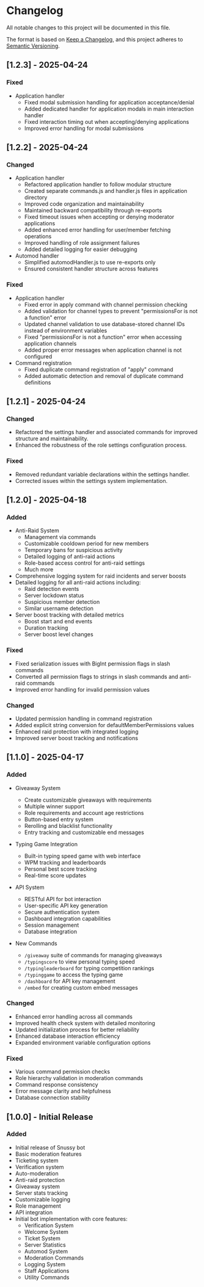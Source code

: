 # Changelog

All notable changes to this project will be documented in this file.

The format is based on [Keep a Changelog](https://keepachangelog.com/en/1.0.0/),
and this project adheres to [Semantic Versioning](https://semver.org/spec/v2.0.0.html).

## [1.2.3] - 2025-04-24

### Fixed
- Application handler
  - Fixed modal submission handling for application acceptance/denial
  - Added dedicated handler for application modals in main interaction handler
  - Fixed interaction timing out when accepting/denying applications
  - Improved error handling for modal submissions

## [1.2.2] - 2025-04-24

### Changed
- Application handler
  - Refactored application handler to follow modular structure
  - Created separate commands.js and handler.js files in application directory
  - Improved code organization and maintainability
  - Maintained backward compatibility through re-exports
  - Fixed timeout issues when accepting or denying moderator applications
  - Added enhanced error handling for user/member fetching operations
  - Improved handling of role assignment failures
  - Added detailed logging for easier debugging
- Automod handler
  - Simplified automodHandler.js to use re-exports only
  - Ensured consistent handler structure across features

### Fixed
- Application handler
  - Fixed error in apply command with channel permission checking
  - Added validation for channel types to prevent "permissionsFor is not a function" error
  - Updated channel validation to use database-stored channel IDs instead of environment variables
  - Fixed "permissionsFor is not a function" error when accessing application channels
  - Added proper error messages when application channel is not configured
- Command registration
  - Fixed duplicate command registration of "apply" command
  - Added automatic detection and removal of duplicate command definitions

## [1.2.1] - 2025-04-24

### Changed
- Refactored the settings handler and associated commands for improved structure and maintainability.
- Enhanced the robustness of the role settings configuration process.

### Fixed
- Removed redundant variable declarations within the settings handler.
- Corrected issues within the settings system implementation.

## [1.2.0] - 2025-04-18

### Added
- Anti-Raid System
  - Management via commands
  - Customizable cooldown period for new members
  - Temporary bans for suspicious activity
  - Detailed logging of anti-raid actions
  - Role-based access control for anti-raid settings
  - Much more
- Comprehensive logging system for raid incidents and server boosts
- Detailed logging for all anti-raid actions including:
  - Raid detection events
  - Server lockdown status
  - Suspicious member detection
  - Similar username detection
- Server boost tracking with detailed metrics
  - Boost start and end events
  - Duration tracking
  - Server boost level changes

### Fixed
- Fixed serialization issues with BigInt permission flags in slash commands
- Converted all permission flags to strings in slash commands and anti-raid commands
- Improved error handling for invalid permission values

### Changed
- Updated permission handling in command registration
- Added explicit string conversion for defaultMemberPermissions values
- Enhanced raid protection with integrated logging
- Improved server boost tracking and notifications

## [1.1.0] - 2025-04-17

### Added
- Giveaway System
  - Create customizable giveaways with requirements
  - Multiple winner support
  - Role requirements and account age restrictions
  - Button-based entry system
  - Rerolling and blacklist functionality
  - Entry tracking and customizable end messages

- Typing Game Integration
  - Built-in typing speed game with web interface
  - WPM tracking and leaderboards
  - Personal best score tracking
  - Real-time score updates

- API System
  - RESTful API for bot interaction
  - User-specific API key generation
  - Secure authentication system
  - Dashboard integration capabilities
  - Session management
  - Database integration

- New Commands
  - `/giveaway` suite of commands for managing giveaways
  - `/typingscore` to view personal typing speed
  - `/typingleaderboard` for typing competition rankings
  - `/typinggame` to access the typing game
  - `/dashboard` for API key management
  - `/embed` for creating custom embed messages

### Changed
- Enhanced error handling across all commands
- Improved health check system with detailed monitoring
- Updated initialization process for better reliability
- Enhanced database interaction efficiency
- Expanded environment variable configuration options

### Fixed
- Various command permission checks
- Role hierarchy validation in moderation commands
- Command response consistency
- Error message clarity and helpfulness
- Database connection stability

## [1.0.0] - Initial Release

### Added
- Initial release of Snussy bot
- Basic moderation features
- Ticketing system
- Verification system
- Auto-moderation
- Anti-raid protection
- Giveaway system
- Server stats tracking
- Customizable logging
- Role management
- API integration
- Initial bot implementation with core features:
  - Verification System
  - Welcome System
  - Ticket System
  - Server Statistics
  - Automod System
  - Moderation Commands
  - Logging System
  - Staff Applications
  - Utility Commands
